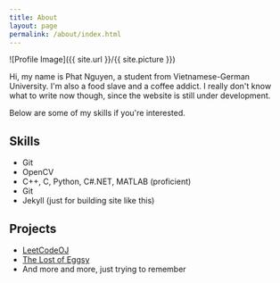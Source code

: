 ```yaml
---
title: About
layout: page
permalink: /about/index.html
---
```

![Profile Image]({{ site.url }}/{{ site.picture }})

<p>Hi, my name is Phat Nguyen, a student from Vietnamese-German University. I'm also a food slave and a coffee addict. I really don't know what to write now though, since the website is still under development.</p>

<p>Below are some of my skills if you're interested.</p>

<h2>Skills</h2>

<ul class="skill-list">
	<li>Git</li>
	<li>OpenCV</li>
	<li>C++, C, Python, C#.NET, MATLAB (proficient)</li>
	<li>Git</li>
	<li>Jekyll (just for building site like this)</li>
</ul>

<h2>Projects</h2>

<ul>
	<li><a href="https://github.com/npvinhphat/LeetCodeOJ">LeetCodeOJ</a></li>
	<li><a href="https://play.google.com/store/apps/details?id=com.BuchoStudio.TheLostOfEggsy&hl=en">The Lost of Eggsy</a></li>
	<li>And more and more, just trying to remember</li>
</ul>

